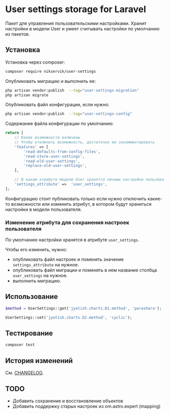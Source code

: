 # User settings storage for Laravel

Пакет для управления пользовательскими настройками. 
Хранит настройки в модели User и умеет считывать настройки по умолчанию из пакетов.

## Установка

Установка через composer:

```bash
composer require nikservik/user-settings
```

Опубликовать миграцию и выполнить ее:

```bash
php artisan vendor:publish  --tag="user-settings-migration"
php artisan migrate
```

Опубликовать файл конфигурации, если нужно:
```bash
php artisan vendor:publish  --tag="user-settings-config"
```

Содержание файла конфигурации по умолчанию:

```php
return [
    // Какие возможности включены
    // Чтобы отключить возможность, достаточно ее закомментировать
    'features' => [
        'read-defaults-from-config-files',
        'read-store-user-settings',
        'read-old-user-settings',
        'replace-old-user-settings',
    ],

    // В каком атрибуте модели User хранятся личные настройки пользователя
    'settings_attribute' =>  'user_settings',
];
```
Конфигурацию стоит публиковать только если нужно отключить какие-то возможности или изменить атрибут, в котором будут храниться настройки в модели пользователя.

### Изменение атрибута для сохранения настроек пользователя

По умолчанию настройки хранятся в атрибуте `user_settings`. 

Чтобы его изменить, нужно: 
- опубликовать файл настроек и поменять значение `settings_attribute` на нужное.
- опубликовать файл миграции и поменять в нем название столбца `user_settings` на нужное.
- выполнить миграцию.


## Использование

```php
$method = UserSettings::get('jyotish.charts.D1.method', 'parashara');
```
```php
UserSettings::set('jyotish.charts.D2.method', 'cyclic');
```

## Тестирование

```bash
composer test
```

## История изменений

См. [CHANGELOG](CHANGELOG.md).

## TODO

- Добавить сохранение и восстановление объектов
- Добавить поддержку старых настроек из om.astro.expert (mapping)


